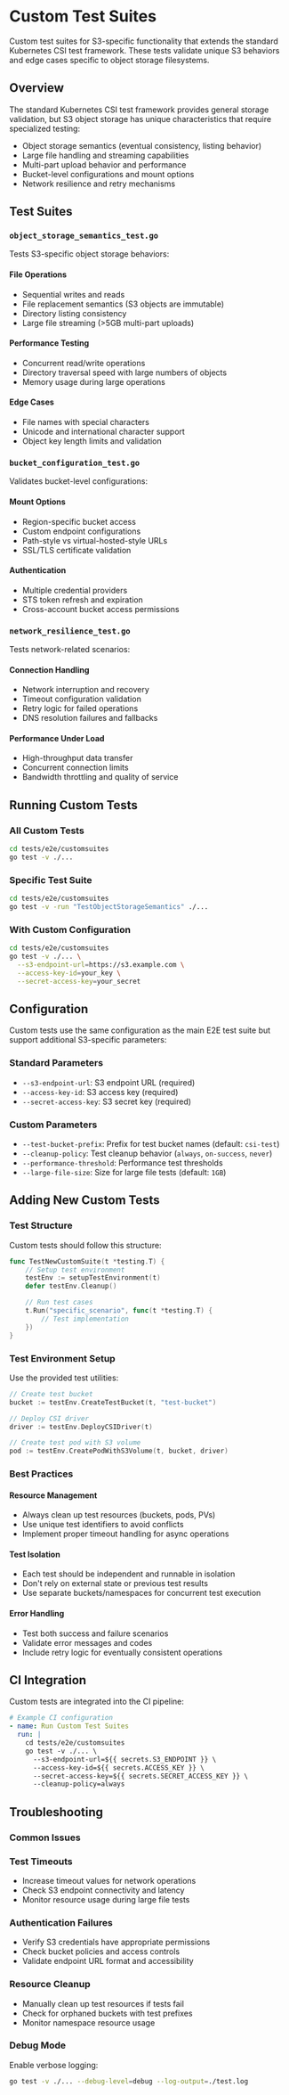 # Custom Test Suites

Custom test suites for S3-specific functionality that extends the standard Kubernetes CSI test framework. These tests
validate unique S3 behaviors and edge cases specific to object storage filesystems.

## Overview

The standard Kubernetes CSI test framework provides general storage validation, but S3 object storage has unique
characteristics that require specialized testing:

- Object storage semantics (eventual consistency, listing behavior)
- Large file handling and streaming capabilities  
- Multi-part upload behavior and performance
- Bucket-level configurations and mount options
- Network resilience and retry mechanisms

## Test Suites

### `object_storage_semantics_test.go`

Tests S3-specific object storage behaviors:

#### File Operations

- Sequential writes and reads
- File replacement semantics (S3 objects are immutable)
- Directory listing consistency
- Large file streaming (>5GB multi-part uploads)

#### Performance Testing  

- Concurrent read/write operations
- Directory traversal speed with large numbers of objects
- Memory usage during large operations

#### Edge Cases

- File names with special characters
- Unicode and international character support
- Object key length limits and validation

### `bucket_configuration_test.go`

Validates bucket-level configurations:

#### Mount Options

- Region-specific bucket access
- Custom endpoint configurations
- Path-style vs virtual-hosted-style URLs  
- SSL/TLS certificate validation

#### Authentication

- Multiple credential providers
- STS token refresh and expiration
- Cross-account bucket access permissions

### `network_resilience_test.go`

Tests network-related scenarios:

#### Connection Handling

- Network interruption and recovery
- Timeout configuration validation
- Retry logic for failed operations
- DNS resolution failures and fallbacks

#### Performance Under Load

- High-throughput data transfer
- Concurrent connection limits  
- Bandwidth throttling and quality of service

## Running Custom Tests

### All Custom Tests

```bash
cd tests/e2e/customsuites
go test -v ./...
```

### Specific Test Suite

```bash
cd tests/e2e/customsuites  
go test -v -run "TestObjectStorageSemantics" ./...
```

### With Custom Configuration

```bash
cd tests/e2e/customsuites
go test -v ./... \
  --s3-endpoint-url=https://s3.example.com \
  --access-key-id=your_key \
  --secret-access-key=your_secret
```

## Configuration

Custom tests use the same configuration as the main E2E test suite but support additional S3-specific parameters:

### Standard Parameters

- `--s3-endpoint-url`: S3 endpoint URL (required)
- `--access-key-id`: S3 access key (required)  
- `--secret-access-key`: S3 secret key (required)

### Custom Parameters

- `--test-bucket-prefix`: Prefix for test bucket names (default: `csi-test`)
- `--cleanup-policy`: Test cleanup behavior (`always`, `on-success`, `never`)
- `--performance-threshold`: Performance test thresholds
- `--large-file-size`: Size for large file tests (default: `1GB`)

## Adding New Custom Tests

### Test Structure

Custom tests should follow this structure:

```go
func TestNewCustomSuite(t *testing.T) {
    // Setup test environment
    testEnv := setupTestEnvironment(t)
    defer testEnv.Cleanup()

    // Run test cases
    t.Run("specific_scenario", func(t *testing.T) {
        // Test implementation
    })
}
```

### Test Environment Setup

Use the provided test utilities:

```go
// Create test bucket
bucket := testEnv.CreateTestBucket(t, "test-bucket")

// Deploy CSI driver  
driver := testEnv.DeployCSIDriver(t)

// Create test pod with S3 volume
pod := testEnv.CreatePodWithS3Volume(t, bucket, driver)
```

### Best Practices

#### Resource Management

- Always clean up test resources (buckets, pods, PVs)
- Use unique test identifiers to avoid conflicts
- Implement proper timeout handling for async operations

#### Test Isolation  

- Each test should be independent and runnable in isolation
- Don't rely on external state or previous test results
- Use separate buckets/namespaces for concurrent test execution

#### Error Handling

- Test both success and failure scenarios  
- Validate error messages and codes
- Include retry logic for eventually consistent operations

## CI Integration

Custom tests are integrated into the CI pipeline:

```yaml
# Example CI configuration  
- name: Run Custom Test Suites
  run: |
    cd tests/e2e/customsuites
    go test -v ./... \
      --s3-endpoint-url=${{ secrets.S3_ENDPOINT }} \
      --access-key-id=${{ secrets.ACCESS_KEY }} \
      --secret-access-key=${{ secrets.SECRET_ACCESS_KEY }} \
      --cleanup-policy=always
```

## Troubleshooting

### Common Issues

### Test Timeouts  

- Increase timeout values for network operations
- Check S3 endpoint connectivity and latency
- Monitor resource usage during large file tests

### Authentication Failures

- Verify S3 credentials have appropriate permissions
- Check bucket policies and access controls
- Validate endpoint URL format and accessibility

### Resource Cleanup

- Manually clean up test resources if tests fail
- Check for orphaned buckets with test prefixes
- Monitor namespace resource usage

### Debug Mode

Enable verbose logging:

```bash
go test -v ./... --debug-level=debug --log-output=./test.log
```

